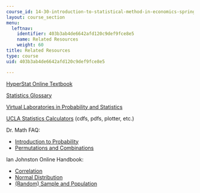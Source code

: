 ```yaml
---
course_id: 14-30-introduction-to-statistical-method-in-economics-spring-2006
layout: course_section
menu:
  leftnav:
    identifier: 403b3ab4de6642afd120c9def9fce8e5
    name: Related Resources
    weight: 60
title: Related Resources
type: course
uid: 403b3ab4de6642afd120c9def9fce8e5

---
```


[HyperStat Online Textbook](http://davidmlane.com/hyperstat/index.html)

[Statistics Glossary](http://www.stats.gla.ac.uk/steps/glossary/)

[Virtual Laboratories in Probability and Statistics](http://www.math.uah.edu/stat/)

[UCLA Statistics Calculators](http://www.stat.ucla.edu/) (cdfs, pdfs, plotter, etc.)

Dr. Math FAQ:

*   [Introduction to Probability](http://mathforum.org/dr.math/faq/faq.prob.intro.html)
*   [Permutations and Combinations](http://mathforum.org/dr.math/faq/faq.comb.perm.html)

Ian Johnston Online Handbook:

*   [Correlation](http://records.viu.ca/~Johnstoi/maybe/maybe4.htm)
*   [Normal Distribution](http://records.viu.ca/~Johnstoi/maybe/maybe5.htm)
*   [(Random) Sample and Population](http://records.viu.ca/~Johnstoi/maybe/maybe6.htm)